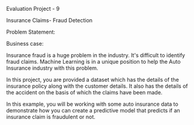 Evaluation Project - 9

Insurance Claims- Fraud Detection

Problem Statement:

Business case:

Insurance fraud is a huge problem in the industry. It's difficult to identify fraud claims. Machine Learning is in a unique position to help the Auto Insurance industry with this problem.

In this project, you are provided a dataset which has the details of the insurance policy along with the customer details. It also has the details of the accident on the basis of which the claims have been made. 

In this example, you will be working with some auto insurance data to demonstrate how you can create a predictive model that predicts if an insurance claim is fraudulent or not. 

 
